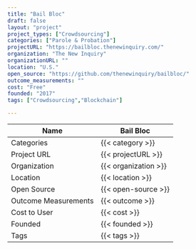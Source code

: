 ```yaml
---
title: "Bail Bloc"
draft: false
layout: "project"
project_types: ["Crowdsourcing"]
categories: ["Parole & Probation"]
projectURL: "https://bailbloc.thenewinquiry.com/"
organization: "The New Inquiry"
organizationURL: ""
location: "U.S."
open_source: "https://github.com/thenewinquiry/bailbloc/"
outcome_measurements: ""
cost: "Free"
founded: "2017"
tags: ["Crowdsourcing","Blockchain"]

---
```



Name                    |  Bail Bloc    
------------------------|----
Categories              | {{< category >}} 
Project URL             | {{< projectURL >}} 
Organization            | {{< organization >}} 
Location                | {{< location >}} 
Open Source             | {{< open-source >}} 
Outcome Measurements    | {{< outcome >}} 
Cost to User            | {{< cost >}} 
Founded                 | {{< founded >}} 
Tags                    | {{< tags >}} 

